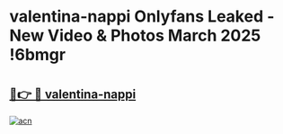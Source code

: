 # valentina-nappi Onlyfans Leaked - New Video & Photos March 2025 !6bmgr

# <h2><a href="https://4wbinq.iuczelnia.edu.pl?title=valentina-nappi&ref=6bmgr">🔗👉 🔴 valentina-nappi</a></h2>

[![acn](https://github.com/user-attachments/assets/0f9c940e-d8b0-45ae-aac7-cd30a18b3e1c)](https://4wbinq.iuczelnia.edu.pl?title=valentina-nappi&ref=6bmgr)

